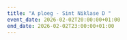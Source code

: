 ```yaml
---
title: "A ploeg - Sint Niklase D "
event_date: 2026-02-02T20:00:00+01:00
end_date: 2026-02-02T23:00:00+01:00
---
```

